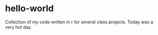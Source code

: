 # hello-world
Collection of my code written in r for several class projects.
Today was a very hot day.
